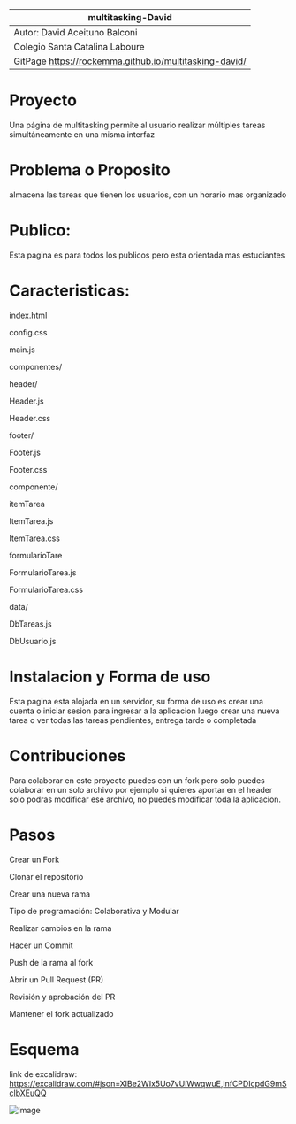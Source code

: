 |multitasking-David|
|-------------------------------|
|Autor: David Aceituno Balconi |
|Colegio Santa Catalina Laboure |
|GitPage https://rockemma.github.io/multitasking-david/ |




# Proyecto
Una página de multitasking permite al usuario realizar múltiples tareas simultáneamente en una misma interfaz

# Problema o Proposito 
almacena las tareas que tienen los usuarios, con un horario mas organizado

# Publico: 
Esta pagina es para todos los publicos pero esta orientada mas estudiantes

# Caracteristicas:
index.html

config.css

main.js

componentes/

header/

Header.js

Header.css

footer/

Footer.js

Footer.css

componente/

itemTarea

ItemTarea.js

ItemTarea.css

formularioTare

FormularioTarea.js

FormularioTarea.css

data/

DbTareas.js

DbUsuario.js

# Instalacion y Forma de uso 
Esta pagina esta alojada en un servidor, su forma de uso es crear una cuenta o iniciar sesion para ingresar a la aplicacion luego crear una nueva tarea o ver todas las tareas pendientes, entrega tarde o completada

# Contribuciones
Para colaborar en este proyecto puedes con un fork pero solo puedes colaborar en un solo archivo por ejemplo 
si quieres aportar en el header solo podras modificar ese archivo, no puedes modificar toda la aplicacion.

# Pasos
Crear un Fork

Clonar el repositorio

Crear una nueva rama

Tipo de programación: Colaborativa y Modular

Realizar cambios en la rama

Hacer un Commit

Push de la rama al fork

Abrir un Pull Request (PR)

Revisión y aprobación del PR   

Mantener el fork actualizado

# Esquema 
link de excalidraw: https://excalidraw.com/#json=XIBe2WIx5Uo7vUiWwqwuE,lnfCPDIcpdG9mSclbXEuQQ

![image](https://github.com/user-attachments/assets/9e0d13f7-73fe-488b-a560-41f8f14bb26c)
